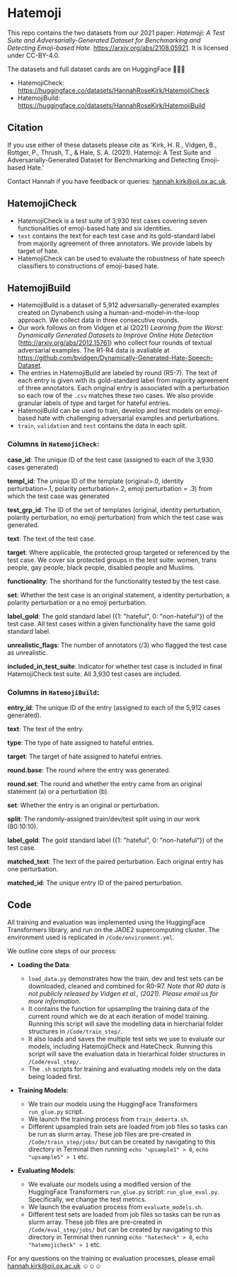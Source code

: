 
# Hatemoji

This repo contains the two datasets from our 2021 paper: _Hatemoji: A Test Suite and Adversarially-Generated Dataset for Benchmarking and Detecting Emoji-based Hate_. https://arxiv.org/abs/2108.05921. It is licensed under CC-BY-4.0.

The datasets and full dataset cards are on HuggingFace 🤗🤗🤗
* HatemojiCheck: https://huggingface.co/datasets/HannahRoseKirk/HatemojiCheck
* HatemojiBuild: https://huggingface.co/datasets/HannahRoseKirk/HatemojiBuild


## Citation
If you use either of these datasets please cite as 'Kirk, H. R., Vidgen, B., Rottger, P., Thrush, T., & Hale, S. A. (2021). Hatemoji: A Test Suite and Adversarially-Generated Dataset for Benchmarking and Detecting Emoji-based Hate.'

Contact Hannah if you have feedback or queries: hannah.kirk@oii.ox.ac.uk.


## HatemojiCheck

* HatemojiCheck is a test suite of 3,930 test cases covering seven functionalities of emoji-based hate and six identities. 
* `test` contains the text for each test case and its gold-standard label from majority agreement of three annotators. We provide labels by target of hate. 
* HatemojiCheck can be used to evaluate the robustness of hate speech classifiers to constructions of emoji-based hate. 

## HatemojiBuild

* HatemojiBuild is a dataset of 5,912 adversarially-generated examples created on Dynabench using a human-and-model-in-the-loop approach. We collect data in three consecutive rounds. 
* Our work follows on from Vidgen et al (2021) _Learning from the Worst: Dynamically Generated Datasets to Improve Online Hate Detection_ (http://arxiv.org/abs/2012.15761) who collect four rounds of textual adversarial examples. The R1-R4 data is avaliable at https://github.com/bvidgen/Dynamically-Generated-Hate-Speech-Dataset.
* The entries in HatemojiBuild are labeled by round (R5-7). The text of each entry is given with its gold-standard label from majority agreement of three annotators. Each original entry is associated with a perturbation so each row of the `.csv` matches these two cases. We also provide granular labels of type and target for hateful entries. 
* HatemojiBuild can be used to train, develop and test models on emoji-based hate with challenging adversarial examples and perturbations. 
* `train`, `validation` and `test` contains the data in each split.

### Columns in `HatemojiCheck`:

**case_id**: The unique ID of the test case (assigned to each of the 3,930 cases generated)

**templ_id**: The unique ID of the template (original=.0, identity perturbation=.1, polarity perturbation=.2, emoji perturbation = .3) from which the test case was generated 

**test_grp_id**: The ID of the set of templates (original, identity perturbation, polarity perturbation, no emoji perturbation) from which the test case was generated.

**text**: The text of the test case.

**target**: Where applicable, the protected group targeted or referenced by the test case. We cover six protected groups in the test suite: women, trans people, gay people, black people, disabled people and Muslims.

**functionality**: The shorthand for the functionality tested by the test case.

**set**: Whether the test case is an original statement, a identity perturbation, a polarity perturbation or a no emoji perturbation.

**label_gold**: The gold standard label ({1: "hateful", 0: "non-hateful"}) of the test case. All test cases within a given functionality have the same gold standard label.

**unrealistic_flags**: The number of annotators (/3) who flagged the test case as unrealistic.

**included_in_test_suite**: Indicator for whether test case is included in final HatemojiCheck test suite. All 3,930 test cases are included. 


### Columns in `HatemojiBuild`:

**entry_id**: The unique ID of the entry (assigned to each of the 5,912 cases generated).

**text**: The text of the entry.

**type**: The type of hate assigned to hateful entries.

**target**: The target of hate assigned to hateful entries.

**round.base**: The round where the entry was generated.

**round.set**: The round and whether the entry came from an original statement (a) or a perturbation (b).

**set**: Whether the entry is an original or perturbation.

**split**: The randomly-assigned train/dev/test split using in our work (80:10:10).

**label_gold**: The gold standard label ({1: "hateful", 0: "non-hateful"}) of the test case.

**matched_text**: The text of the paired perturbation. Each original entry has one perturbation.

**matched_id**: The unique entry ID of the paired perturbation.

## Code
All training and evaluation was implemented using the HuggingFace Transformers library, and run on the JADE2 supercomputing cluster. The environment used is replicated in `/Code/environment.yml`.

We outline core steps of our process:
* **Loading the Data**:
	* `load_data.py` demonstrates how the train, dev and test sets can be downloaded, cleaned and combined for R0-R7. _Note that R0 data is not publicly released by Vidgen et al., (2021). Please email us for more information_.
	* It contains the function for upsampling the training data of the current round which we do at each iteration of model training. Running this script will save the modelling data in hiercharial folder structures in  `/Code/train_step/`. 
	* It also loads and saves the multiple test sets we use to evaluate our models, including HatemojiCheck and HateCheck. Running this script will save the evaluation data in hierarhical folder structures in `/Code/eval_step/`.
	* The `.sh` scripts for training and evaluating models rely on the data being loaded first.
* **Training Models**:
	* We train our models using the HuggingFace Transformers `run_glue.py` script. 
	* We launch the training process from `train_deberta.sh`. 
	* Different upsampled train sets are loaded from job files so tasks can be run as slurm array. These job files are pre-created in `/Code/train_step/jobs/` but can be created by navigating to this directory in Terminal then running `echo "upsample1" > 0`, `echo "upsample5" > 1` etc.

* **Evaluating Models**:
	* We evaluate our models using a modified version of the HuggingFace Transformers `run_glue.py` script: `run_glue_eval.py`. Specifically, we change the test metrics. 
	* We launch the evaluation process from `evaluate_models.sh`. 
	* Different test sets are loaded from job files so tasks can be run as slurm array. These job files are pre-created in `/Code/eval_step/jobs/` but can be created by navigating to this directory in Terminal then running `echo "hatecheck" > 0`, `echo "hatemojicheck" > 1` etc.


For any questions on the training or evaluation processes, please email hannah.kirk@oii.ox.ac.uk ☺️☺️☺️



